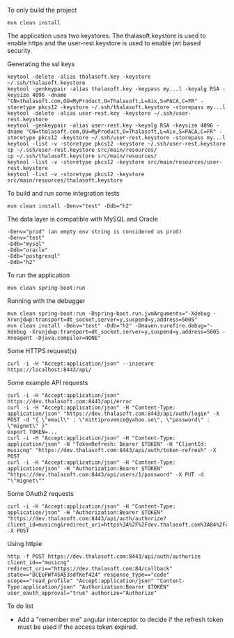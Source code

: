 To only build the project
```
mvn clean install
```

The application uses two keystores. The thalasoft.keystore is used to enable https and the user-rest.keystore is used to enable jwt based security.

Generating the ssl keys
```
keytool -delete -alias thalasoft.key -keystore ~/.ssh/thalasoft.keystore
keytool -genkeypair -alias thalasoft.key -keypass my...l -keyalg RSA -keysize 4096 -dname "CN=thalasoft.com,OU=MyProduct,O=Thalasoft,L=Aix,S=PACA,C=FR" -storetype pkcs12 -keystore ~/.ssh/thalasoft.keystore -storepass my...l
keytool -delete -alias user-rest.key -keystore ~/.ssh/user-rest.keystore
keytool -genkeypair -alias user-rest.key -keyalg RSA -keysize 4096 -dname "CN=thalasoft.com,OU=MyProduct,O=Thalasoft,L=Aix,S=PACA,C=FR" -storetype pkcs12 -keystore ~/.ssh/user-rest.keystore -storepass my...l
keytool -list -v -storetype pkcs12 -keystore ~/.ssh/user-rest.keystore
cp ~/.ssh/user-rest.keystore src/main/resources/
cp ~/.ssh/thalasoft.keystore src/main/resources/
keytool -list -v -storetype pkcs12 -keystore src/main/resources/user-rest.keystore
keytool -list -v -storetype pkcs12 -keystore src/main/resources/thalasoft.keystore
```

To build and run some integration tests
```
mvn clean install -Denv="test" -Ddb="h2"
```

The data layer is compatible with MySQL and Oracle
```
-Denv="prod" (an empty env string is considered as prod)
-Denv="test"
-Ddb="mysql"
-Ddb="oracle"
-Ddb="postgresql"
-Ddb="h2"
```

To run the application
```
mvn clean spring-boot:run
```

Running with the debugger
```
mvn clean spring-boot:run -Dspring-boot.run.jvmArguments="-Xdebug -Xrunjdwp:transport=dt_socket,server=y,suspend=y,address=5005"
mvn clean install -Denv="test" -Ddb="h2" -Dmaven.surefire.debug="-Xdebug -Xrunjdwp:transport=dt_socket,server=y,suspend=y,address=5005 -Xnoagent -Djava.compiler=NONE"
```

Some HTTPS request(s)
```
curl -i -H "Accept:application/json" --insecure https://localhost:8443/api/
```

Some example API requests
```
curl -i -H "Accept:application/json" https://dev.thalasoft.com:8443/api/error
curl -i -H "Accept:application/json" -H "Content-Type: application/json" "https://dev.thalasoft.com:8443/api/auth/login" -X POST -d "{ \"email\" : \"mittiprovence@yahoo.se\", \"password\" : \"mignet\" }"
export TOKEN=...
curl -i -H "Accept:application/json" -H "Content-Type: application/json" -H "TokenRefresh: Bearer $TOKEN" -H "ClientId: musicng" "https://dev.thalasoft.com:8443/api/auth/token-refresh" -X POST
curl -i -H "Accept:application/json" -H "Content-Type: application/json" -H "Authorization:Bearer $TOKEN" "https://dev.thalasoft.com:8443/api/users/1/password" -X PUT -d "\"mignet\""
```

Some OAuth2 requests
```
curl -i -H "Accept:application/json" -H "Content-Type: application/json" -H "Authorization:Bearer $TOKEN" "https://dev.thalasoft.com:8443/api/auth/authorize?client_id=musicng&redirect_uri=https%3A%2F%2Fdev.thalasoft.com%3A84%2Fcallback&state=DCEeFWf45A53sdfKef424&response_type=code&scope=read_profile" -X POST
```
Using httpie
```
http -f POST https://dev.thalasoft.com:8443/api/auth/authorize client_id=="musicng" redirect_uri=="https://dev.thalasoft.com:84/callback" state=="DCEeFWf45A53sdfKef424" response_type=="code" scope=="read_profile" "Accept:application/json" "Content-Type:application/json" "Authorization:Bearer $TOKEN" user_oauth_approval="true" authorize="Authorize"
```

To do list
- Add a "remember me" angular interceptor to decide if the refresh token must be used if the access token expired.
